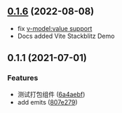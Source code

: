 ## [0.1.6](https://github.com/bazingaedward/monaco-editor-vue3/compare/v0.1.4...v0.1.6) (2022-08-08)
* fix [v-model:value support](https://github.com/bazingaedward/monaco-editor-vue3/issues/5)
* Docs added Vite Stackblitz Demo

## 0.1.1 (2021-07-01)


### Features

* 测试打包组件 ([6a4aebf](https://github.com/bazingaedward/monaco-editor-vue3/commit/6a4aebfcc28d8878a3aa001eab5930e9610724f2))
* add emits ([807e279](https://github.com/bazingaedward/monaco-editor-vue3/commit/807e279f4fa22471c15123f2b37e4980845b33ea))




